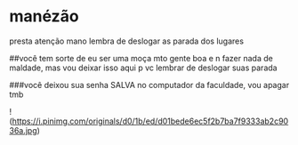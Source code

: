 # manézão
presta atenção mano lembra de deslogar as parada dos lugares

##você tem sorte de eu ser uma moça mto gente boa e n fazer nada de maldade, mas vou deixar isso aqui p vc lembrar de deslogar suas parada

###você deixou sua senha SALVA no computador da faculdade, vou apagar tmb

!(https://i.pinimg.com/originals/d0/1b/ed/d01bede6ec5f2b7ba7f9333ab2c9036a.jpg)
